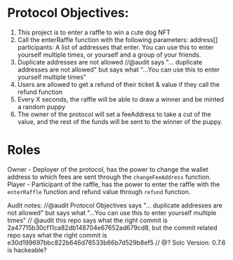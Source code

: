 # Protocol Objectives:

1. This project is to enter a raffle to win a cute dog NFT
2. Call the enterRaffle function with the following parameters:
address[] participants: A list of addresses that enter. You can use this to enter yourself multiple times, or yourself and a group of your friends.  
3. Duplicate addresses are not allowed
//@audit says "... duplicate addresses are not allowed" but says what "...You can use this to enter yourself multiple times"
4. Users are allowed to get a refund of their ticket & value if they call the refund function
5. Every X seconds, the raffle will be able to draw a winner and be minted a random puppy
6. The owner of the protocol will set a feeAddress to take a cut of the value, and the rest of the funds will be sent to the winner of the puppy.

# Roles

Owner - Deployer of the protocol, has the power to change the wallet address to which fees are sent through the `changeFeeAddress` function.
Player - Participant of the raffle, has the power to enter the raffle with the `enterRaffle` function and refund value through `refund` function.

Audit notes:
//@audit Protocol Objectives says "... duplicate addresses are not allowed" but says what "...You can use this to enter yourself multiple times"
// @audit this repo says what the right commit is 2a47715b30cf11ca82db148704e67652ad679cd8, but the commit related repo says what the right commit is e30d199697bbc822b646d76533b66b7d529b8ef5
// @? Solc Version: 0.7.6 is hackeable?
